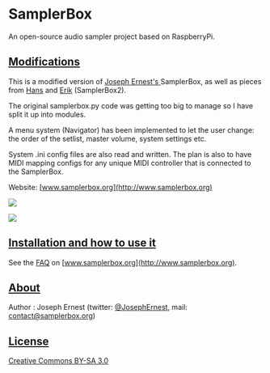 SamplerBox
==========

An open-source audio sampler project based on RaspberryPi.


[Modifications](#modifications)
----

This is a modified version of [Joseph Ernest's ](https://github.com/josephernest/SamplerBox) SamplerBox, as well as pieces from [Hans](http://homspace.xs4all.nl/homspace/samplerbox/index.html) and [Erik](http://www.nickyspride.nl/sb2/) (SamplerBox2).

The original samplerbox.py code was getting too big to manage so I have split it up into modules.
 
A menu system (Navigator) has been implemented to let the user change: the order of the setlist, master volume, system settings etc.

System .ini config files are also read and written. The plan is also to have MIDI mapping configs for any unique MIDI controller that is connected to the SamplerBox.


Website: [www.samplerbox.org](http://www.samplerbox.org)

[![](http://gget.it/flurexml/1.jpg)](https://www.youtube.com/watch?v=yz7GZ8YOjTw)

[![](http://img.youtube.com/vi/-JsubgWiJeg/sddefault.jpg)](https://www.youtube.com/watch?v=-JsubgWiJeg)

[Installation and how to use it](#installhowto)
----

See the [FAQ](http://www.samplerbox.org/faq) on [www.samplerbox.org](http://www.samplerbox.org).


[About](#about)
----

Author : Joseph Ernest (twitter: [@JosephErnest](http:/twitter.com/JosephErnest), mail: [contact@samplerbox.org](mailto:contact@samplerbox.org))


[License](#license)
----

[Creative Commons BY-SA 3.0](http://creativecommons.org/licenses/by-sa/3.0/)